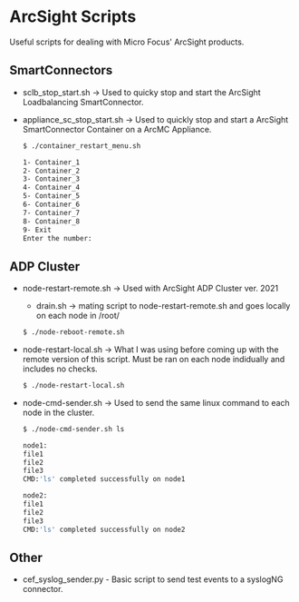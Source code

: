 # ArcSight Scripts
Useful scripts for dealing with Micro Focus' ArcSight products.
## SmartConnectors
* sclb_stop_start.sh -> Used to quicky stop and start the ArcSight Loadbalancing SmartConnector.
* appliance_sc_stop_start.sh -> Used to quickly stop and start a ArcSight SmartConnector Container on a ArcMC Appliance.

    ```bash
    $ ./container_restart_menu.sh 

    1- Container_1
    2- Container_2
    3- Container_3
    4- Container_4
    5- Container_5
    6- Container_6
    7- Container_7
    8- Container_8
    9- Exit
    Enter the number: 
    ```


## ADP Cluster
* node-restart-remote.sh -> Used with ArcSight ADP Cluster ver. 2021
    * drain.sh -> mating script to node-restart-remote.sh and goes locally on each node in /root/

    ```bash
    $ ./node-reboot-remote.sh
    ```
    
 * node-restart-local.sh -> What I was using before coming up with the remote version of this script. Must be ran on each node indidually and includes no checks.

    ```bash
    $ ./node-restart-local.sh
    ```
    

* node-cmd-sender.sh -> Used to send the same linux command to each node in the cluster.
    ```bash
    $ ./node-cmd-sender.sh ls

    node1:
    file1
    file2
    file3
    CMD:'ls' completed successfully on node1

    node2:
    file1
    file2
    file3
    CMD:'ls' completed successfully on node2
    ```
## Other
* cef_syslog_sender.py - Basic script to send test events to a syslogNG connector.
